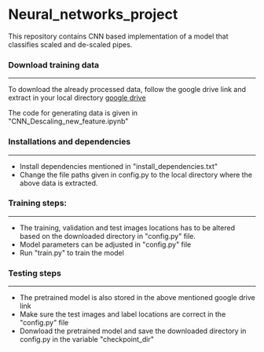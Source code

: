 # Neural_networks_project

This repository contains CNN based implementation of a model that classifies scaled and de-scaled pipes.


### Download training data
___

To download the already processed data, follow the google drive link and extract in your local directory [google drive](https://drive.google.com/drive/folders/1dY1YWo-ZCTR9aCRMs4dcl-bn45RDva_Q?usp=sharing)

The code for generating data is given in "CNN_Descaling_new_feature.ipynb"
### Installations and dependencies
___
- Install dependencies mentioned in "install_dependencies.txt"
- Change the file paths given in config.py to the local directory where the above data is extracted.

### Training steps:
___
- The training, validation and test images locations has to be altered based on the downloaded directory in "config.py" file.
- Model parameters can be adjusted in "config.py" file
- Run "train.py" to train the model

### Testing steps
___
- The pretrained model is also stored in the above mentioned google drive link
- Make sure the test images and label locations are correct in the "config.py" file
- Donwload the pretrained model and save the downloaded directory in config.py in the variable "checkpoint_dir"
